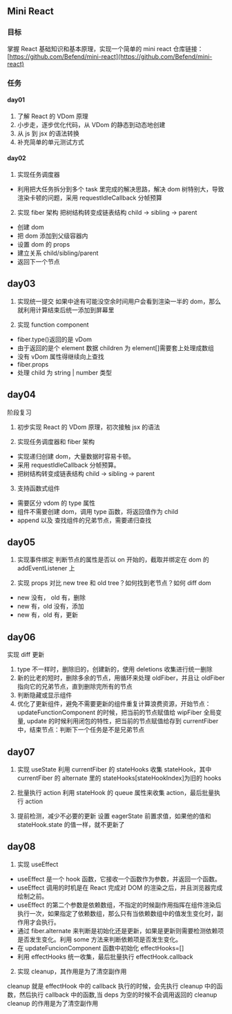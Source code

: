 ## Mini React

### 目标

掌握 React 基础知识和基本原理，实现一个简单的 mini react
仓库链接：[https://github.com/Befend/mini-react](https://github.com/Befend/mini-react)

### 任务

#### day01

1. 了解 React 的 VDom 原理
2. 小步走，逐步优化代码，从 VDom 的静态到动态地创建
3. 从 js 到 jsx 的语法转换
4. 补充简单的单元测试方式

#### day02

1. 实现任务调度器

- 利用把大任务拆分到多个 task 里完成的解决思路，解决 dom 树特别大，导致渲染卡顿的问题，采用 requestIdleCallback 分帧预算

2. 实现 fiber 架构
   把树结构转变成链表结构 child -> sibling -> parent

- 创建 dom
- 把 dom 添加到父级容器内
- 设置 dom 的 props
- 建立关系 child/sibling/parent
- 返回下一个节点

## day03

1. 实现统一提交
   如果中途有可能没空余时间用户会看到渲染一半的 dom，那么就利用计算结束后统一添加到屏幕里

2. 实现 function component

- fiber.type()返回的是 vDom
- 由于返回的是个 element 数据 children 为 element[]需要套上处理成数组
- 没有 vDom 属性得继续向上查找
- fiber.props
- 处理 child 为 string | number 类型

## day04

阶段复习

1. 初步实现 React 的 VDom 原理，初次接触 jsx 的语法

2. 实现任务调度器和 fiber 架构

- 实现递归创建 dom，大量数据时容易卡顿。
- 采用 requestIdleCallback 分帧预算。
- 把树结构转变成链表结构 child -> sibling -> parent

3. 支持函数式组件

- 需要区分 vdom 的 type 属性
- 组件不需要创建 dom，调用 type 函数，将返回值作为 child
- append 以及 查找组件的兄弟节点，需要递归查找

## day05

1. 实现事件绑定
   判断节点的属性是否以 on 开始的，截取并绑定在 dom 的 addEventListener 上

2. 实现 props
   对比 new tree 和 old tree？如何找到老节点？如何 diff dom

- new 没有， old 有，删除
- new 有，old 没有，添加
- new 有，old 有，更新

## day06

实现 diff 更新

1. type 不一样时，删除旧的，创建新的，使用 deletions 收集进行统一删除
2. 新的比老的短时，删除多余的节点，用循环来处理 oldFiber，并且让 oldFiber 指向它的兄弟节点，直到删除完所有的节点
3. 判断隐藏或显示组件
4. 优化了更新组件，避免不需要更新的组件重复计算浪费资源，开始节点：updateFunctionComponent 的时候，把当前的节点赋值给 wipFiber 全局变量, update 的时候利用闭包的特性，把当前的节点赋值给存到 currentFiber 中，结束节点：判断下一个任务是不是兄弟节点

## day07

1. 实现 useState
   利用 currentFiber 的 stateHooks 收集 stateHook，其中 currentFiber 的 alternate 里的 stateHooks[stateHookIndex]为旧的 hooks

2. 批量执行 action
   利用 stateHook 的 queue 属性来收集 action，最后批量执行 action

3. 提前检测，减少不必要的更新
   设置 eagerState 前置求值，如果他的值和 stateHook.state 的值一样，就不更新了

## day08

1. 实现 useEffect

- useEffect 是一个 hook 函数，它接收一个函数作为参数，并返回一个函数。
- useEffect 调用的时机是在 React 完成对 DOM 的渲染之后，并且浏览器完成绘制之前。
- useEffect 的第二个参数是依赖数组，不指定的时候副作用指挥在组件渲染后执行一次，如果指定了依赖数组，那么只有当依赖数组中的值发生变化时，副作用才会执行。
- 通过 fiber.alternate 来判断是初始化还是更新，如果是更新则需要检测依赖项是否发生变化。利用 some 方法来判断依赖项是否发生变化。
- 在 updateFuncionComponent 函数中初始化 effectHooks=[]
- 利用 effectHooks 统一收集，最后批量执行 effectHook.callback

2. 实现 cleanup，其作用是为了清空副作用

cleanup 就是 effectHook 中的 callback 执行的时候，会先执行 cleanup 中的函数，然后执行 callback 中的函数,当 deps 为空的时候不会调用返回的 cleanup
cleanup 的作用是为了清空副作用
